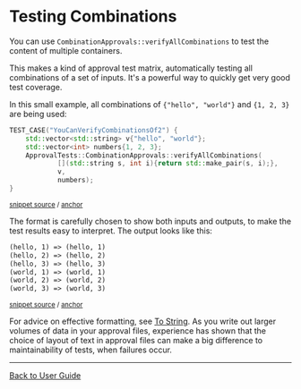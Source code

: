 <!--
GENERATED FILE - DO NOT EDIT
This file was generated by [MarkdownSnippets](https://github.com/SimonCropp/MarkdownSnippets).
Source File: /doc/mdsource/TestingCombinations.source.md
To change this file edit the source file and then execute ./run_markdown_templates.sh.
-->

<a id="top"></a>

# Testing Combinations

You can use `CombinationApprovals::verifyAllCombinations` to test the content of multiple containers.

This makes a kind of approval test matrix, automatically testing all combinations of a set of inputs. It's a powerful way to quickly get very good test coverage.

In this small example, all combinations of `{"hello", "world"}` and `{1, 2, 3}` are being used:

<!-- snippet: YouCanVerifyCombinationsOf2 -->
<a id='snippet-youcanverifycombinationsof2'/></a>
```cpp
TEST_CASE("YouCanVerifyCombinationsOf2") {
    std::vector<std::string> v{"hello", "world"};
    std::vector<int> numbers{1, 2, 3};
    ApprovalTests::CombinationApprovals::verifyAllCombinations(
            [](std::string s, int i){return std::make_pair(s, i);},
            v,
            numbers);
}
```
<sup>[snippet source](/tests/Catch2_Tests/CombinationTests.cpp#L43-L52) / [anchor](#snippet-youcanverifycombinationsof2)</sup>
<!-- endsnippet -->

The format is carefully chosen to show both inputs and outputs, to make the test results easy to interpret. The output looks like this:

<!-- snippet: CombinationTests.YouCanVerifyCombinationsOf2.approved.txt -->
<a id='snippet-CombinationTests.YouCanVerifyCombinationsOf2.approved.txt'/></a>
```txt
(hello, 1) => (hello, 1)
(hello, 2) => (hello, 2)
(hello, 3) => (hello, 3)
(world, 1) => (world, 1)
(world, 2) => (world, 2)
(world, 3) => (world, 3)

```
<sup>[snippet source](/tests/Catch2_Tests/approval_tests/CombinationTests.YouCanVerifyCombinationsOf2.approved.txt#L1-L7) / [anchor](#snippet-CombinationTests.YouCanVerifyCombinationsOf2.approved.txt)</sup>
<!-- endsnippet -->

For advice on effective formatting, see [To String](/doc/ToString.md#top). As you write out larger volumes of data in your approval files, experience has shown that the choice of layout of text in approval files can make a big difference to maintainability of tests, when failures occur.

---

[Back to User Guide](/doc/README.md#top)

